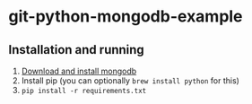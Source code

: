 # git-python-mongodb-example

## Installation and running

1. [Download and install mongodb](https://www.mongodb.org/downloads#production)
1. Install pip (you can optionally `brew install python` for this)
1. `pip install -r requirements.txt`